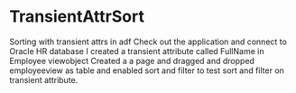 # TransientAttrSort
Sorting with transient attrs in adf
Check out the application and connect to Oracle HR database
I created a transient attribute called FullName in Employee viewobject
Created a a page and dragged and dropped employeeview as table and enabled sort and filter to test sort and filter on transient attribute.

